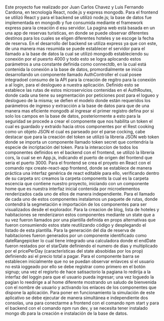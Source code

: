 Este proyecto fue realizado por Juan Carlos Chavez y Luis Fernando Cardona, en tecnología React, node.js y express mongodb. 
Para el frontend se utilizó React y para el backend se utilizó node.js; la base de datos fue implementada en mongodb y fue consumida mediante
el framework express para la creación d esu servidor.
La pagina web está basada en un una app de reservas turisticas, en donde se puede observar diferentes destinos para los cuales se eligen diferentes
hoteles y se escoge la fecha de reserva.
En el desarrollo del backend se utiliza express ya que con este, de una manera mas resumida se puede establecer el servidor para el llamado a la base de datos la cual se utilizó
mongodb estableciendo su conexión por el puesrto 4000 y todo esto se logra aplocando estos parámetros a una constante definida como connectdb, en la cual está contenida
la conexión a la base de datos, promordialmente se inicia desarrollando un componente llamado AuthController el cual posee integradoel consumo de la API para la creación de regitro 
para la conexión a al login, para el deslogueo a nuestra aplicación.
Definido esto se establece las rutas de estos microservicios contenidas en el AuthRoutes, donde cada una tiene su segmentación por peticiones post para el logueo y deslogueo
de la misma; se defien el modelo donde están requeridos los parámetros de ingreso y extracción a la base de datos para que de una manera mas eficiente mongodb al ingresar
el primer registro defina por si solo los campos en la base de datos, posteriormente a esto para la seguridad se procede a crear el componente que nos habilita un token
el cual es guardado y extraido hacia otros componentes por el Rest cooking como un objeto JSON el cual es parseado por el parse cocking, cabe destacar que para la creación del
token se utilizó la libreria JSON web token donde se importa un componente llamado token secret que contendría la especie de incriptación del token.
Para la interaccíon de todos los componentes definidos en el backend con el frontend, se utilizó la libreria cors, la cual se en App.js, indicando el puerto de origen del frontend 
que seria el puerto 3000.
Para el frontend se crea el proyeto en React con el comando npx create-react-app frontend, donde se establece de manera práctica una interfaz genérica de react editable
para ello, verificando dentro de su carpeta src creamos la carpeta components la cual es la carpeta escencia que contiene nuestro proyecto, iniciando con un componente home
que es nuestra interfaz inicial contenida por microelementos renderizados cada uno de ellos de manera independiente. Para el llamado de cada uno de estos componentes instalamos 
un paquete de rutas, donde contendrá la segmetación e importación de los componentes para ser visualizados desde el explorador. Para la creacion de blog, lista de hoteles y habitaciones
se renderizaron estos componentes mediante un state que a su vez fueron llamados por una plantilla definida en props alternativas que fueron consumiendo estos state reutilizando código
y desplegando el listado de esta plantilla. Para la generación del dia de reserva de habitaciones fueron generados por un componente identificado como dateRangepicker lo cual tiene 
integrado una calculadora donde el endDate fueron restados por el starDate definiendo el numero de dias y multiplicado por el pricePerDay (características del state absobidas por los prop)
definiendo asi el precio total a pagar. Para el componente barra se establecen inicialmente que no se puedan observar enlavces si el usuario no está ioggeado por ello se debe registrar como primero
en el botón signup; una vez el regisrto de hace satisactorio la pagiana lo redirija a la interfaz del loggin para que el usuario pueda ingresar; una vez loguedo la pagian lo reedirige  a
al home diferente mostrando un saludo de bienvenida con el nombre de usuario y activando los enlaces de los componentes que dispone la aplicación.
Para poner en funcionamiento la simulación de este aplicativo se debe ejecutar de manera simultánea e independiente dos consolas, una para conectarme a frontend con el
comando npm start y para el backend con el comando npm run dev, y se necesita tener instalado mongo db para la creación e instalación de la base de datos.
